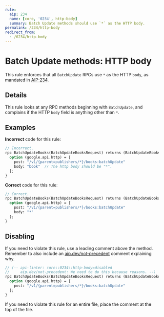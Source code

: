 ```yaml
---
rule:
  aip: 234
  name: [core, '0234', http-body]
  summary: Batch Update methods should use `*` as the HTTP body.
permalink: /234/http-body
redirect_from:
  - /0234/http-body
---
```


# Batch Update methods: HTTP body

This rule enforces that all `BatchUpdate` RPCs use `*` as the HTTP `body`, as
mandated in [AIP-234][].

## Details

This rule looks at any RPC methods beginning with `BatchUpdate`, and
complains if the HTTP `body` field is anything other than `*`.

## Examples

**Incorrect** code for this rule:

```proto
// Incorrect.
rpc BatchUpdateBooks(BatchUpdateBooksRequest) returns (BatchUpdateBooksResponse) {
  option (google.api.http) = {
    post: "/v1/{parent=publishers/*}/books:batchUpdate"
    body: "book"  // The http body should be "*".
  };
}
```

**Correct** code for this rule:

```proto
// Correct.
rpc BatchUpdateBooks(BatchUpdateBooksRequest) returns (BatchUpdateBooksResponse) {
  option (google.api.http) = {
    post: "/v1/{parent=publishers/*}/books:batchUpdate"
    body: "*"
  };
}
```

## Disabling

If you need to violate this rule, use a leading comment above the method.
Remember to also include an [aip.dev/not-precedent][] comment explaining why.

```proto
// (-- api-linter: core::0234::http-body=disabled
//     aip.dev/not-precedent: We need to do this because reasons. --)
rpc BatchUpdateBooks(BatchUpdateBooksRequest) returns (BatchUpdateBooksResponse) {
  option (google.api.http) = {
    post: "/v1/{parent=publishers/*}/books:batchUpdate"
  };
}
```

If you need to violate this rule for an entire file, place the comment at the
top of the file.

[aip-234]: https://aip.dev/234
[aip.dev/not-precedent]: https://aip.dev/not-precedent
